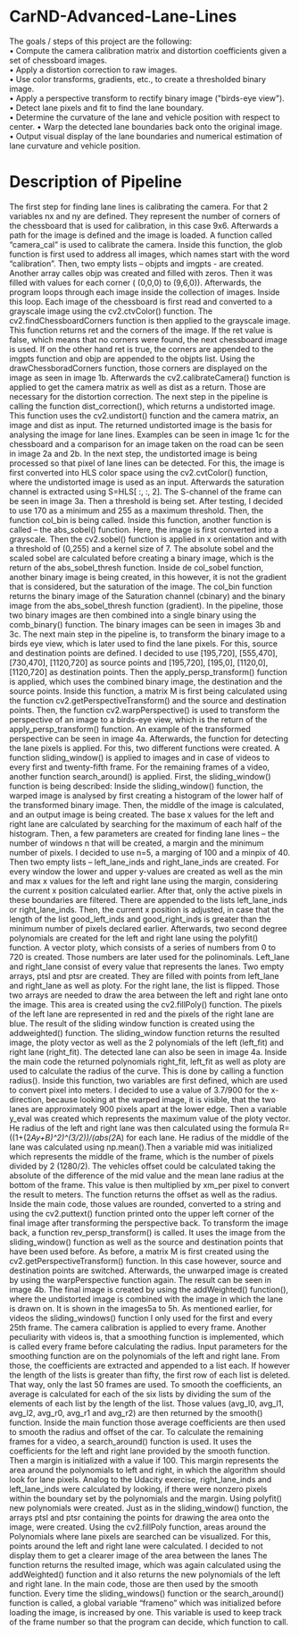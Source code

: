# CarND-Advanced-Lane-Lines

The goals / steps of this project are the following:  
•	Compute the camera calibration matrix and distortion coefficients given a set of chessboard images.  
•	Apply a distortion correction to raw images.  
•	Use color transforms, gradients, etc., to create a thresholded binary image.  
•	Apply a perspective transform to rectify binary image ("birds-eye view").  
•	Detect lane pixels and fit to find the lane boundary.  
•	Determine the curvature of the lane and vehicle position with respect to center.
•	Warp the detected lane boundaries back onto the original image.  
•	Output visual display of the lane boundaries and numerical estimation of lane curvature and vehicle position.  

# Description of Pipeline
The first step for finding lane lines is calibrating the camera. For that 2 variables nx and ny are defined. They represent the number of corners of the chessboard that is used for calibration, in this case 9x6. Afterwards a path for the image is defined and the image is loaded. A function called “camera_cal” is used to calibrate the camera.  Inside this function, the glob function is first used to address all images, which names start with the word “calibration”. Then, two empty lists – objpts and imgpts - are created. Another array calles objp was created and filled with zeros. Then it was filled with values for each corner ( (0,0,0) to (9,6,0)). Afterwards, the program loops through each image inside the collection of images. Inside this loop. Each image of the chessboard is first read and converted to a grayscale image using the cv2.ctvColor() function. The cv2.findChessboardCorners function is then applied to the grayscale image. This function returns ret and the corners of the image. If the ret value is false, which means that no corners were found, the next chessboard image is used. If on the other hand ret is true, the corners are appended to the imgpts function and objp are appended to the objpts list. Using the drawChessboradCorners function, those corners are displayed on the image as seen in image 1b. Afterwards the cv2.calibrateCamera() function is applied to get the camera matrix as well as dist as a return. Those are necessary for the distortion correction. The next step in the pipeline is calling the function dist_correction(), which returns a undistorted image. This function uses the cv2.undistort() function and the camera matrix, an image and dist as input. The returned undistorted image is the basis for analysing the image for lane lines. Examples can be seen in image 1c for the chessboard and a comparison for an image taken on the road can be seen in image 2a and 2b. 
In the next step, the undistorted image is being processed so that pixel of lane lines can be detected. For this, the image is first converted into HLS color space using the cv2.cvtColor() function, where the undistorted image is used as an input. Afterwards the saturation channel is extracted using S=HLS[ :, :, 2]. The S-channel of the frame can be seen in image 3a. Then a threshold is being set. After testing, I decided to use 170 as a minimum and 255 as a maximum threshold. Then, the function col_bin is being called. Inside this function, another function is called – the abs_sobel() function. Here, the image is first converted into a grayscale. Then the cv2.sobel() function is applied in x orientation and with a threshold of (0,255) and a kernel size of 7. The absolute sobel and the scaled sobel are calculated before creating a binary image, which is the return of the abs_sobel_thresh function. Inside de col_sobel function, another binary image is being created, in this however, it is not the gradient that is considered, but the saturation of the image. The col_bin function returns the binary image of the Saturation channel (cbinary) and the binary image from the abs_sobel_thresh function (gradient). In the pipeline, those two binary images are then combined into a single binary using the comb_binary() function. The binary images can be seen in images 3b and 3c.
The next main step in the pipeline is, to transform the binary image to a birds eye view, which is later used to find the lane pixels. For this, source and destination points are defined. I decided to use [195,720], [555,470], [730,470], [1120,720] as source points and [195,720], [195,0], [1120,0], [1120,720] as destination points. Then the apply_persp_transform() function is applied, which uses the combined binary image, the destination and the source points. Inside this function, a matrix M is first being calculated using the function cv2.getPerspectiveTransform() and the source and destination points. Then, the function cv2.warpPerspective() is used to transform the perspective of an image to a birds-eye view, which is the return of the apply_persp_transform() function. An example of the transformed perspective can be seen in image 4a.
Afterwards, the function for detecting the lane pixels is applied.  For this, two different functions were created. A function sliding_window() is applied to images and in case of videos to every first and twenty-fifth frame. For the remaining frames of a video, another function search_around() is applied. First, the sliding_window() function is being described:
Inside the sliding_window() function, the warped image is analysed by first creating a histogram of the lower half of the transformed binary image. Then, the middle of the image is calculated, and an output image is being created.  The base x values for the left and right lane are calculated by searching for the maximum of each half of the histogram. Then, a few parameters are created for finding lane lines – the number of windows n that will be created, a margin and the minimum number of pixels. I decided to use n=5, a marging of 100 and a minpix of 40. Then two empty lists – left_lane_inds and right_lane_inds are created. For every window the lower and upper y-values are created as well as the min and max x values for the left and right lane using the margin, considering the current x position calculated earlier. After that, only the active pixels in these boundaries are filtered. There are appended to the lists left_lane_inds or right_lane_inds. Then, the current x position is adjusted, in case that the length of the list good_left_inds and good_right_inds is greater than the minimum number of pixels declared earlier. Afterwards, two second degree polynomials are created for the left and right lane using the polyfit() function. A vector ploty, which consists of a series of numbers from 0 to 720 is created. Those numbers are later used for the polinominals. Left_lane and right_lane consist of every value that represents the lanes. Two empty arrays, ptsl and ptsr are created. They are filled with points from left_lane and right_lane as well as ploty. For the right lane, the list is flipped. Those two arrays are needed to draw the area between the left and right lane onto the image. This area is created using the cv2.fillPoly() function. The pixels of the left lane are represented in red and the pixels of the right lane are blue.  The result of the sliding window function is created using the addweighted() function. The sliding_window function returns the resulted image, the ploty vector as well as the 2 polynomials of the left (left_fit) and right lane (right_fit). The detected lane can also be seen in image 4a.
Inside the main code the returned polynomials right_fit, left_fit as well as ploty are used to calculate the radius of the curve. This is done by calling a function radius(). Inside this function, two variables are first defined, which are used to convert pixel into meters. I decided to use a value of 3.7/900 for the x-direction, because looking at the warped image, it is visible, that the two lanes are approximately 900 pixels apart at the lower edge. Then a variable y_eval was created which represents the maximum value of the ploty vector. He radius of the left and right lane was then calculated using the formula R=((1+(2*Ay+B)^2)^(3/2))/(abs(2*A) for each lane. He radius of the middle of the lane was calculated using np.mean().Then a variable mid was initialized which represents the middle of the frame, which is the number of pixels divided by 2 (1280/2). The vehicles offset could be calculated taking the absolute of the difference of the mid value and the mean lane radius at the bottom of the frame. This value is then multiplied by xm_per pixel to convert the result to meters. The function returns the offset as well as the radius. Inside the main code, those values are rounded, converted to a string and using the cv2.puttext() function printed onto the upper left corner of the final image after transforming the perspective back. 
To transform the image back, a function rev_persp_transform() is called. It uses the image from the sliding_window() function as well as the source and destination points that have been used before. As before, a matrix M is first created using the cv2.getPerspectiveTransform() function. In this case however, source and destination points are switched. Afterwards, the unwarped image is created by using the warpPerspective function again. The result can be seen in image 4b. The final image is created by using the addWeighted() function(), where the undistorted image is combined with the image in which the lane is drawn on. It is shown in the images5a to 5h.
As mentioned earlier, for videos the sliding_windows() function I only used for the first and every 25th frame. The camera calibration is applied to every frame. Another peculiarity with videos is, that a smoothing function is implemented, which is called every frame before calculating the radius. Input parameters for the smoothing function are on the polynomials of the left and right lane. From those, the coefficients are extracted and appended to a list each. If however the length of the lists is greater than fifty, the first row of each list is deleted. That way, only the last 50 frames are used. To smooth the coefficients, an average is calculated for each of the six lists by dividing the sum of the elements of each list by the length of the list. Those values (avg_l0, avg_l1, avg_l2, avg_r0, avg_r1 and avg_r2) are then returned by the smooth() function. Inside the main function those average coefficients are then used to smooth the radius and offset of the car. 
To calculate the remaining frames for a video, a search_around() function is used. It uses the coefficients for the left and right lane provided by the smooth function. Then a margin is initialized with a value if 100. This margin represents the area around the polynomials to left and right, in which the algorithm should look for lane pixels. Analog to the Udacity exercise, right_lane_inds and left_lane_inds were calculated by looking, if there were nonzero pixels within the boundary set by the polynomials and the margin. Using polyfit() new polynomials were created. Just as in the sliding_window() function, the arrays ptsl and ptsr containing the points for drawing the area onto the image, were created. Using the cv2.fillPoly function, areas around the Polynomials where lane pixels are searched can be visualized. For this, points around the left and right lane were calculated. I decided to not display them to get a clearer image of the area between the lanes The function returns the resulted image, which was again calculated using the addWeighted() function and it also returns the new polynomials of the left and right lane. In the main code, those are then used by the smooth function.
Every time the sliding_windows() function or the search_around() function is called, a global variable “frameno” which was initialized before loading the image, is increased by one. This variable is used to keep track of the frame number so that the program can decide, which function to call.
